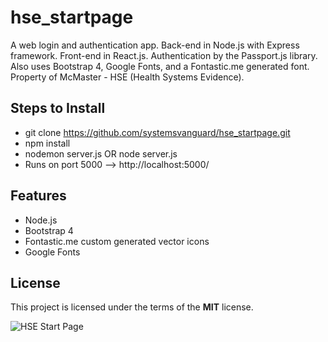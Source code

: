 # hse_startpage
A web login and authentication app.  Back-end in Node.js with Express framework.  Front-end in React.js.  Authentication by the Passport.js library. Also uses Bootstrap 4, Google Fonts, and a Fontastic.me generated font.  Property of McMaster - HSE (Health Systems Evidence).

## Steps to Install
- git clone https://github.com/systemsvanguard/hse_startpage.git 
- npm install
- nodemon server.js OR node server.js 
- Runs on port 5000 --> http://localhost:5000/


## Features
- Node.js
- Bootstrap 4
- Fontastic.me custom generated vector icons
- Google Fonts


## License
This project is licensed under the terms of the **MIT** license.

![HSE Start Page](http://ryanhunter.org/portfolio/hse_homepage.png)


